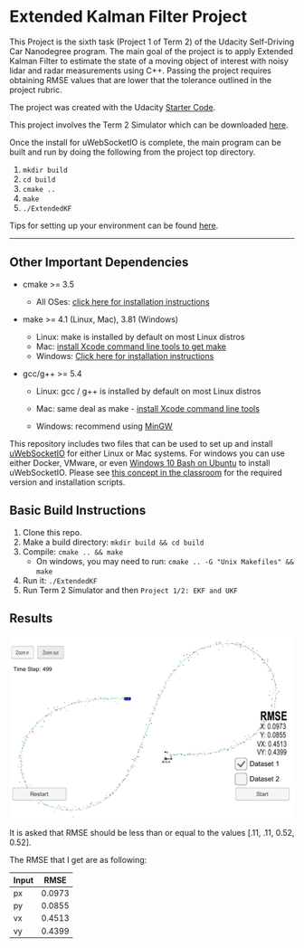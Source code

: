# Extended Kalman Filter Project
This Project is the sixth task (Project 1 of Term 2) of the Udacity Self-Driving Car Nanodegree program. The main goal of the project is to apply Extended Kalman Filter to estimate the state of a moving object of interest with noisy lidar and radar measurements using C++. Passing the project requires obtaining RMSE values that are lower that the tolerance outlined in the project rubric. 

The project was created with the Udacity [Starter Code](https://github.com/udacity/CarND-Extended-Kalman-Filter-Project).

This project involves the Term 2 Simulator which can be downloaded [here](https://github.com/udacity/self-driving-car-sim/releases).

Once the install for uWebSocketIO is complete, the main program can be built and run by doing the following from the project top directory.

1. `mkdir build`
2. `cd build`
3. `cmake ..`
4. `make`
5. `./ExtendedKF`

Tips for setting up your environment can be found [here](https://classroom.udacity.com/nanodegrees/nd013/parts/40f38239-66b6-46ec-ae68-03afd8a601c8/modules/0949fca6-b379-42af-a919-ee50aa304e6a/lessons/f758c44c-5e40-4e01-93b5-1a82aa4e044f/concepts/23d376c7-0195-4276-bdf0-e02f1f3c665d).

---

## Other Important Dependencies

* cmake >= 3.5
  * All OSes: [click here for installation instructions](https://cmake.org/install/)

* make >= 4.1 (Linux, Mac), 3.81 (Windows)
  * Linux: make is installed by default on most Linux distros
  * Mac: [install Xcode command line tools to get make](https://developer.apple.com/xcode/features/)
  * Windows: [Click here for installation instructions](http://gnuwin32.sourceforge.net/packages/make.htm)

* gcc/g++ >= 5.4
  * Linux: gcc / g++ is installed by default on most Linux distros

  * Mac: same deal as make - [install Xcode command line tools](https://developer.apple.com/xcode/features/)

  * Windows: recommend using [MinGW](http://www.mingw.org/)

This repository includes two files that can be used to set up and install [uWebSocketIO](https://github.com/uWebSockets/uWebSockets) for either Linux or Mac systems. For windows you can use either Docker, VMware, or even [Windows 10 Bash on Ubuntu](https://www.howtogeek.com/249966/how-to-install-and-use-the-linux-bash-shell-on-windows-10/) to install uWebSocketIO. Please see [this concept in the classroom](https://classroom.udacity.com/nanodegrees/nd013/parts/40f38239-66b6-46ec-ae68-03afd8a601c8/modules/0949fca6-b379-42af-a919-ee50aa304e6a/lessons/f758c44c-5e40-4e01-93b5-1a82aa4e044f/concepts/16cf4a78-4fc7-49e1-8621-3450ca938b77) for the required version and installation scripts.

## Basic Build Instructions

1. Clone this repo.
2. Make a build directory: `mkdir build && cd build`
3. Compile: `cmake .. && make` 
   * On windows, you may need to run: `cmake .. -G "Unix Makefiles" && make`
4. Run it: `./ExtendedKF `
5. Run Term 2 Simulator and then `Project 1/2: EKF and UKF` 

## Results

![Result](Result.png)



It is asked that RMSE should be less than or equal to the values [.11, .11, 0.52, 0.52].

The RMSE that I get are as following:

| Input | RMSE   |
| ----- | ------ |
| px    | 0.0973 |
| py    | 0.0855 |
| vx    | 0.4513 |
| vy    | 0.4399 |


